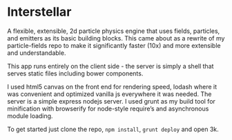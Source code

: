 # Interstellar

A flexible, extensible, 2d particle physics engine that uses fields, particles,
and emitters as its basic building blocks. This came about as a rewrite of my
particle-fields repo to make it significantly faster (10x) and more extensible
and understandable.

This app runs entirely on the client side - the server is simply a shell that
serves static files including bower components.

I used html5 canvas on the front end for rendering speed, lodash where it was
convenient and optimized vanilla js everywhere it was needed. The server is
a simple express nodejs server. I used grunt as my build tool for
minification with browserify for node-style require’s and asynchronous module
loading.

To get started just clone the repo, `npm install`, `grunt deploy` and open 3k.
